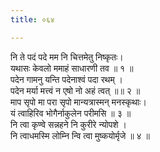 ```yaml
---
title: ०६४

---
```

नि ते पदं पदे मम नि चित्तमेतु निष्कृतः।  
यथासः केवलो ममाहं साधारणी तव ॥ १ ॥  
पदेन गामनु यन्ति पदेनाश्वं पदा रथम् ।  
पदेन मर्या मत्त्वं न एषो नो अहं त्वत् ॥॥ २ ॥  
माप सृपो मा परा सृपो मान्यत्रास्मन् मनस्कृथाः।  
यं त्वाहिरिव भोगैर्नाकुलेन परीमसि ॥ ३ ॥  
नि त्वा कृण्वे सन्नहने नि कुरीरे न्योपशे ।  
नि त्वाधमस्मि लोम्नि न्वि त्वा मुष्कयोर्मृजे ॥ ४ ॥  